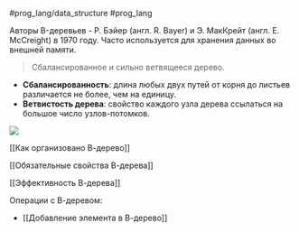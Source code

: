 #prog_lang/data_structure  #prog_lang 

Авторы B-деревьев - Р. Бэйер (англ. R. Bayer) и Э. МакКрейт (англ. E. McCreight) в 1970 году.
Часто используется для хранения данных во внешней памяти.

> Сбалансированное и сильно ветвящееся дерево.

- **Сбалансированность**: длина любых двух путей от корня до листьев различается не более, чем на единицу.
- **Ветвистость дерева**: свойство каждого узла дерева ссылаться на большое число узлов-потомков.

![](https://hsto.org/getpro/habr/post_images/3de/f86/2c4/3def862c44eb090f9684a8fdbcf1f516.png)

[[Как организовано В-дерево]]

[[Обязательные свойства В-дерева]]

[[Эффективность В-дерева]]

Операции с В-деревом:
- [[Добавление элемента в В-дерево]]
